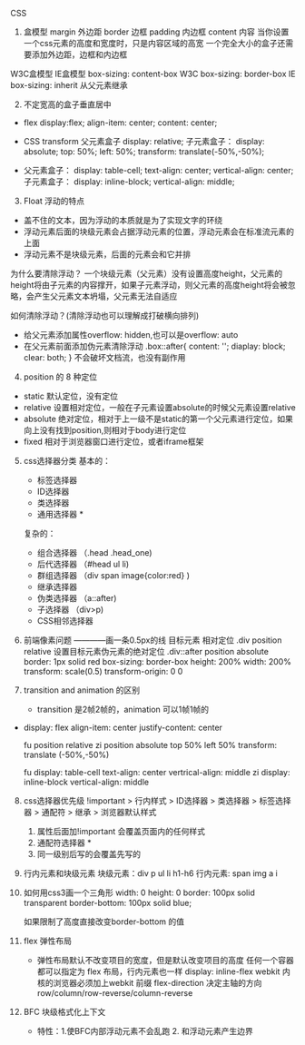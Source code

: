 CSS 
1. 盒模型
  margin 外边距
  border 边框
  padding 内边框
  content 内容
  当你设置一个css元素的高度和宽度时，只是内容区域的高宽
  一个完全大小的盒子还需要添加外边距，边框和内边框

  W3C盒模型  IE盒模型
  box-sizing: content-box W3C
  box-sizing: border-box IE
  box-sizing: inherit 从父元素继承
  
2. 不定宽高的盒子垂直居中
  - flex 
    display:flex;
    align-item: center;
    content: center;

  - CSS transform
    父元素盒子
     display: relative;
    子元素盒子：
     display: absolute;
     top: 50%;
     left: 50%;
     transform: translate(-50%,-50%);

  - 父元素盒子：
    display: table-cell;
    text-align: center;
    vertical-align: center;
    子元素盒子： 
    display: inline-block;
    vertical-align: middle;

3. Float 浮动的特点
  - 盖不住的文本，因为浮动的本质就是为了实现文字的环绕
  - 浮动元素后面的块级元素会占据浮动元素的位置，浮动元素会在标准流元素的上面
  - 浮动元素不是块级元素，后面的元素会和它并排 

  为什么要清除浮动？
  一个块级元素（父元素）没有设置高度height，父元素的height将由子元素的内容撑开，如果子元素浮动，则父元素的高度height将会被忽略，会产生父元素文本坍塌，父元素无法自适应
  
  如何清除浮动？(清除浮动也可以理解成打破横向排列)
  - 给父元素添加属性overflow: hidden,也可以是overflow: auto
  - 在父元素前面添加伪元素清除浮动
    .box::after{
      content: '';
      diaplay: block;
      clear: both;
    }
  不会破坏文档流，也没有副作用

4. position 的 8 种定位
  - static 默认定位，没有定位
  - relative 设置相对定位，一般在子元素设置absolute的时候父元素设置relative
  - absolute 绝对定位，相对于上一级不是static的第一个父元素进行定位，如果向上没有找到position,则相对于body进行定位
  - fixed 相对于浏览器窗口进行定位，或者iframe框架

5. css选择器分类
     基本的：
      - 标签选择器
      - ID选择器
      - 类选择器
      - 通用选择器 *

      复杂的：
      - 组合选择器 （.head .head_one)
      - 后代选择器 （#head ul li)
      - 群组选择器 （div span image{color:red} )
      - 继承选择器
      - 伪类选择器 （a::after)
      - 子选择器 （div>p)
      - CSS相邻选择器 

6. 前端像素问题 ————画一条0.5px的线
    目标元素 相对定位 
    .div
      position relative
    设置目标元素伪元素的绝对定位
    .div::after 
      position absolute
      border: 1px solid red
      box-sizing: border-box
      height: 200%
      width: 200%
      transform: scale(0.5)
      transform-origin: 0 0

7. transition and animation 的区别
   - transition 是2帧2帧的，animation 可以1帧1帧的


- display: flex
    align-item: center
    justify-content: center

    fu 
      position relative
    zi
      position absolute
      top 50%
      left 50%
      transform: translate (-50%,-50%)

    fu 
      display: table-cell
      text-align: center
      vertrical-align: middle
    zi 
      display: inline-block
      vertical-align: middle

8. css选择器优先级
    !important > 行内样式 > ID选择器 > 类选择器 > 标签选择器 > 通配符 > 继承 > 浏览器默认样式
    1. 属性后面加!important 会覆盖页面内的任何样式
    2. 通配符选择器 *
    3. 同一级别后写的会覆盖先写的

9. 行内元素和块级元素
    块级元素：div p ul li h1-h6
    行内元素: span img a i

10. 如何用css3画一个三角形
    width: 0
    height: 0
    border: 100px solid transparent
    border-bottom: 100px solid blue;

    如果限制了高度直接改变border-bottom 的值

11. flex 弹性布局
    - 弹性布局默认不改变项目的宽度，但是默认改变项目的高度
    任何一个容器都可以指定为 flex 布局，行内元素也一样
    display: inline-flex
    webkit 内核的浏览器必须加上webkit 前缀
    flex-direction 决定主轴的方向 row/column/row-reverse/column-reverse

12. BFC 块级格式化上下文

    - 特性：1.使BFC内部浮动元素不会乱跑
            2. 和浮动元素产生边界
    



    







